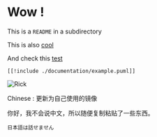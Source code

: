 # Wow !

This is a `README` in a subdirectory

This is also [cool](/usecase/cool)

And check this [test](documentation/test.md)

```plantuml
[[!include ./documentation/example.puml]]
```

![Rick](../usecase/img.png ':size=10')

Chinese : 更新为自己使用的镜像

你好，我不会说中文，所以随便复制粘贴了一些东西。

`日本語は話せません`
